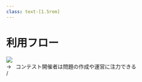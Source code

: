 ```yaml
---
class: text-[1.5rem]
---
```


# 利用フロー

<img src="/use_flow.png" class="w-9/10" />

<br />

<div class="text-[red] text-3xl" v-click>
  →&nbsp;&nbsp;
  コンテスト開催者は問題の作成や運営に注力できる
</div>

<div
  class="absolute bottom-[1rem] right-[1rem] text-[1rem] z-20"
>
  <SlideCurrentNo /> / <SlidesTotal />
</div>

<!--
利用フロートしては、

コンテスト開催においてボトルネックとなる
インフラ構築や共通で作る必要があるWebサイトを
本システムを使用することで簡略化します。

これにより、開催者はコンテストの題材の作成や運営に注力できるようになります。
-->